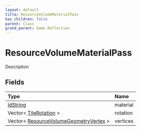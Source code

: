 ```yaml
---
layout: default
title: ResourceVolumeMaterialPass
has_children: false
parent: Class
grand_parent: Game Reflection
---
```

# ResourceVolumeMaterialPass
Description 

## Fields
| Type | Name |
|:-------------|:--------------|
| [IdString](/game-reflection/components/id_string.md) | material |
| Vector< [TileRotation](/game-reflection/enums/tile_rotation.md) > | rotation |
| Vector< [ResourceVolumeGeometryVertex](/game-reflection/classes/resource_volume_geometry_vertex.md) > | vertices |
